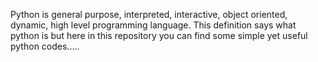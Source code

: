 Python is general purpose, interpreted, interactive, object oriented, dynamic, high level programming language. This definition says what python is but here in this repository you can find some simple yet useful python codes.....
